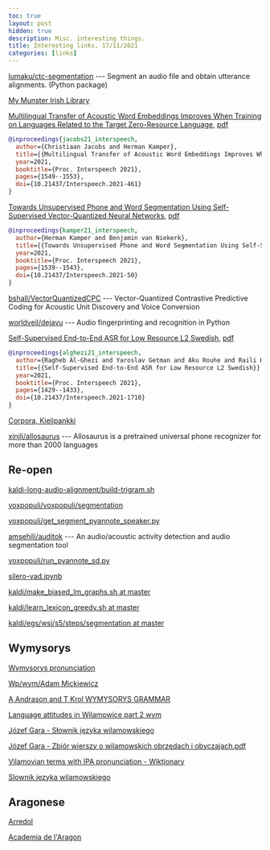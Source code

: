 ```yaml
---
toc: true
layout: post
hidden: true
description: Misc. interesting things.
title: Interesting links, 17/11/2021
categories: [links]
---
```


[lumaku/ctc-segmentation](https://github.com/lumaku/ctc-segmentation) --- Segment an audio file and obtain utterance alignments. (Python package)

[My Munster Irish Library](http://deghebh.blogspot.com/)

[Multilingual Transfer of Acoustic Word Embeddings Improves When Training on Languages Related to the Target Zero-Resource Language](https://www.isca-speech.org/archive/interspeech_2021/jacobs21_interspeech.html),
[pdf](https://www.isca-speech.org/archive/pdfs/interspeech_2021/jacobs21_interspeech.pdf)

```bibtex
@inproceedings{jacobs21_interspeech,
  author={Christiaan Jacobs and Herman Kamper},
  title={{Multilingual Transfer of Acoustic Word Embeddings Improves When Training on Languages Related to the Target Zero-Resource Language}},
  year=2021,
  booktitle={Proc. Interspeech 2021},
  pages={1549--1553},
  doi={10.21437/Interspeech.2021-461}
}
```

[Towards Unsupervised Phone and Word Segmentation Using Self-Supervised Vector-Quantized Neural Networks](https://www.isca-speech.org/archive/interspeech_2021/kamper21_interspeech.html),
[pdf](https://www.isca-speech.org/archive/pdfs/interspeech_2021/kamper21_interspeech.pdf)

```bibtex
@inproceedings{kamper21_interspeech,
  author={Herman Kamper and Benjamin van Niekerk},
  title={{Towards Unsupervised Phone and Word Segmentation Using Self-Supervised Vector-Quantized Neural Networks}},
  year=2021,
  booktitle={Proc. Interspeech 2021},
  pages={1539--1543},
  doi={10.21437/Interspeech.2021-50}
}
```

[bshall/VectorQuantizedCPC](https://github.com/bshall/VectorQuantizedCPC) --- Vector-Quantized Contrastive Predictive Coding for Acoustic Unit Discovery and Voice Conversion

[worldveil/dejavu](https://github.com/worldveil/dejavu) --- Audio fingerprinting and recognition in Python

[Self-Supervised End-to-End ASR for Low Resource L2 Swedish](https://www.isca-speech.org/archive/interspeech_2021/alghezi21_interspeech.html),
[pdf](https://www.isca-speech.org/archive/pdfs/interspeech_2021/alghezi21_interspeech.pdf)

```bibtex
@inproceedings{alghezi21_interspeech,
  author={Ragheb Al-Ghezi and Yaroslav Getman and Aku Rouhe and Raili Hildén and Mikko Kurimo},
  title={{Self-Supervised End-to-End ASR for Low Resource L2 Swedish}},
  year=2021,
  booktitle={Proc. Interspeech 2021},
  pages={1429--1433},
  doi={10.21437/Interspeech.2021-1710}
}
```

[Corpora, Kielipankki](https://www.kielipankki.fi/corpora/)

[xinjli/allosaurus](https://github.com/xinjli/allosaurus) --- Allosaurus is a pretrained universal phone recognizer for more than 2000 languages

## Re-open

[kaldi-long-audio-alignment/build-trigram.sh](https://github.com/srinivr/kaldi-long-audio-alignment/blob/master/scripts/build-trigram.sh)

[voxpopuli/voxpopuli/segmentation](https://github.com/facebookresearch/voxpopuli/tree/main/voxpopuli/segmentation)

[voxpopuli/get_segment_pyannote_speaker.py](https://github.com/facebookresearch/voxpopuli/blob/main/voxpopuli/segmentation/get_segment_pyannote_speaker.py)

[amsehili/auditok](https://github.com/amsehili/auditok) --- An audio/acoustic activity detection and audio segmentation tool

[voxpopuli/run_pyannote_sd.py](https://github.com/facebookresearch/voxpopuli/blob/main/voxpopuli/segmentation/run_pyannote_sd.py)

[silero-vad.ipynb](https://colab.research.google.com/github/snakers4/silero-vad/blob/master/silero-vad.ipynb)

[kaldi/make_biased_lm_graphs.sh at master](https://github.com/kaldi-asr/kaldi/blob/master/egs/wsj/s5/steps/cleanup/make_biased_lm_graphs.sh)

[kaldi/learn_lexicon_greedy.sh at master](https://github.com/kaldi-asr/kaldi/blob/master/egs/wsj/s5/steps/dict/learn_lexicon_greedy.sh)

[kaldi/egs/wsj/s5/steps/segmentation at master](https://github.com/kaldi-asr/kaldi/tree/master/egs/wsj/s5/steps/segmentation)

## Wymysorys

[Wymysorys pronunciation](https://commons.wikimedia.org/wiki/Category:Wymysorys_pronunciation_\(J%C3%B3zef_Gara%27s_version\))

[Wp/wym/Adam Mickiewicz](https://incubator.wikimedia.org/wiki/Wp/wym/Adam_Mickiewicz)

[A Andrason and T Krol WYMYSORYS GRAMMAR](https://slaviccenters.duke.edu/sites/slaviccenters.duke.edu/files/media_items_files/wymysorys-grammar.original.pdf)

[Language attitudes in Wilamowice part 2 wym](https://www.youtube.com/watch?v=0v0W3Rn9I-4)

[Józef Gara - Słownik języka wilamowskiego](https://wikisource.org/wiki/Page:J%C3%B3zef_Gara_-_S%C5%82ownik_j%C4%99zyka_wilamowskiego.pdf)

[Józef Gara - Zbiór wierszy o wilamowskich obrzędach i obyczajach.pdf](https://wikisource.org/wiki/Page:J%C3%B3zef_Gara_-_Zbi%C3%B3r_wierszy_o_wilamowskich_obrz%C4%99dach_i_obyczajach.pdf)

[Vilamovian terms with IPA pronunciation - Wiktionary](https://en.wiktionary.org/wiki/Category:Vilamovian_terms_with_IPA_pronunciation)

[Slownik jezyka wilamowskiego](https://upload.wikimedia.org/wikipedia/commons/d/d0/J%C3%B3zef_Gara_-_S%C5%82ownik_j%C4%99zyka_wilamowskiego.pdf)


## Aragonese

[Arredol](http://www.arredol.com/encuestas/)

[Academia de l'Aragon](http://www.academiadelaragones.org/)
